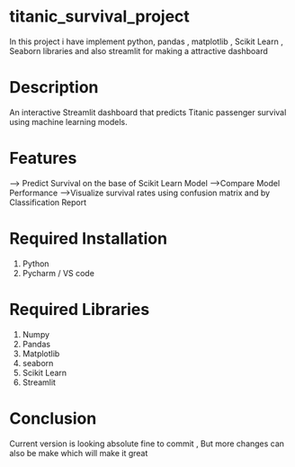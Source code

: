 # titanic_survival_project
In this project i have implement python, pandas , matplotlib , Scikit Learn  , Seaborn libraries and also streamlit for making a attractive dashboard 
# Description
An interactive Streamlit dashboard that predicts Titanic passenger survival using machine learning models.
# Features
--> Predict Survival on the base of Scikit Learn Model
-->Compare Model Performance
-->Visualize survival rates using confusion matrix and by Classification Report
# Required Installation
1. Python
2. Pycharm / VS code
# Required Libraries
1. Numpy
2. Pandas
3. Matplotlib
4. seaborn
5. Scikit Learn
6. Streamlit
# Conclusion
Current version is looking absolute fine to commit , But more changes can also be make which will make it great 
   
